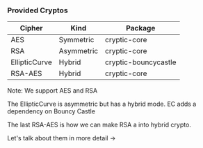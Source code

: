  ### Provided Cryptos
 | Cipher        | Kind       | Package              |
 |---------------|------------|----------------------|
 | AES           | Symmetric  | cryptic-core         |
 | RSA           | Asymmetric | cryptic-core         |
 | EllipticCurve | Hybrid     | cryptic-bouncycastle |
 | RSA-AES       | Hybrid     | cryptic-core         |

Note:
We support AES and RSA

The EllipticCurve is asymmetric but has a hybrid mode.
EC adds a dependency on Bouncy Castle

The last RSA-AES is how we can make RSA a into hybrid crypto.

Let's talk about them in more detail &rarr;